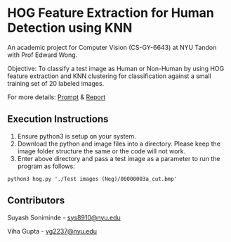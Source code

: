 # HOG Feature Extraction for Human Detection using KNN

An academic project for Computer Vision (CS-GY-6643) at NYU Tandon with Prof Edward Wong.

Objective: To classify a test image as Human or Non-Human by using HOG feature extraction and KNN clustering for classification against a small training set of 20 labeled images. 

For more details: [Prompt](https://github.com/guptaviha/Human-Detection-HOG/blob/master/Project_Prompt.pdf) & [Report](https://github.com/guptaviha/Human-Detection-HOG/blob/master/Report.pdf)

## Execution Instructions

1. Ensure python3 is setup on your system.
2. Download the python and image files into a directory. Please keep the image folder structure the same or the code will not work.
3. Enter above directory and pass a test image as a parameter to run the program as follows:

```
python3 hog.py './Test images (Neg)/00000003a_cut.bmp'
```

## Contributors

Suyash Soniminde - sys8910@nyu.edu

Viha Gupta - vg2237@nyu.edu
